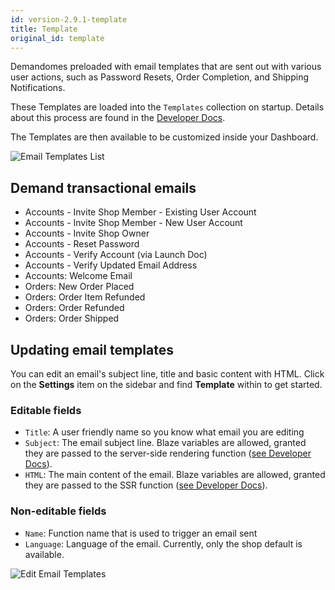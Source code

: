 ```yaml
---
id: version-2.9.1-template
title: Template
original_id: template
---
```

    
Demandomes preloaded with email templates that are sent out with various user actions, such as Password Resets, Order Completion, and Shipping Notifications.

These Templates are loaded into the `Templates` collection on startup. Details about this process are found in the [Developer Docs](register-email.md).

The Templates are then available to be customized inside your Dashboard.

![](/assets/operator-ui-template-list.png "Email Templates List")

## Demand transactional emails

- Accounts - Invite Shop Member - Existing User Account
- Accounts - Invite Shop Member - New User Account
- Accounts - Invite Shop Owner
- Accounts - Reset Password
- Accounts - Verify Account (via Launch Doc)
- Accounts - Verify Updated Email Address
- Accounts: Welcome Email
- Orders: New Order Placed
- Orders: Order Item Refunded
- Orders: Order Refunded
- Orders: Order Shipped

## Updating email templates

You can edit an email's subject line, title and basic content with HTML. Click on the <i class="rui font-icon fa fa-cog"></i> **Settings** item on the sidebar and find **Template** within to get started.

### Editable fields

- `Title`: A user friendly name so you know what email you are editing
- `Subject`: The email subject line. Blaze variables are allowed, granted they are passed to the server-side rendering function ([see Developer Docs](register-email.md)).
- `HTML`: The main content of the email. Blaze variables are allowed, granted they are passed to the SSR function ([see Developer Docs](register-email.md)).

### Non-editable fields

- `Name`: Function name that is used to trigger an email sent
- `Language`: Language of the email. Currently, only the shop default is available.

![](/assets/operator-ui-templates-edit.png "Edit Email Templates")